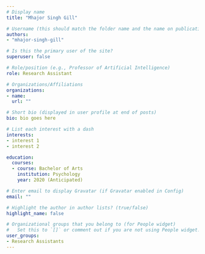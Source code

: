 ```yaml
---
# Display name
title: "Mhajor Singh Gill"

# Username (this should match the folder name and the name on publications)
authors:
- "mhajor-singh-gill"

# Is this the primary user of the site?
superuser: false

# Role/position (e.g., Professor of Artificial Intelligence)
role: Research Assistant

# Organizations/Affiliations
organizations:
- name: 
  url: ""

# Short bio (displayed in user profile at end of posts)
bio: bio goes here

# List each interest with a dash
interests:
- interest 1
- interest 2

education:
  courses:
  - course: Bachelor of Arts
    institution: Psychology
    year: 2020 (Anticipated)

# Enter email to display Gravatar (if Gravatar enabled in Config)
email: ""

# Highlight the author in author lists? (true/false)
highlight_name: false

# Organizational groups that you belong to (for People widget)
#   Set this to `[]` or comment out if you are not using People widget.
user_groups:
- Research Assistants
---
```

